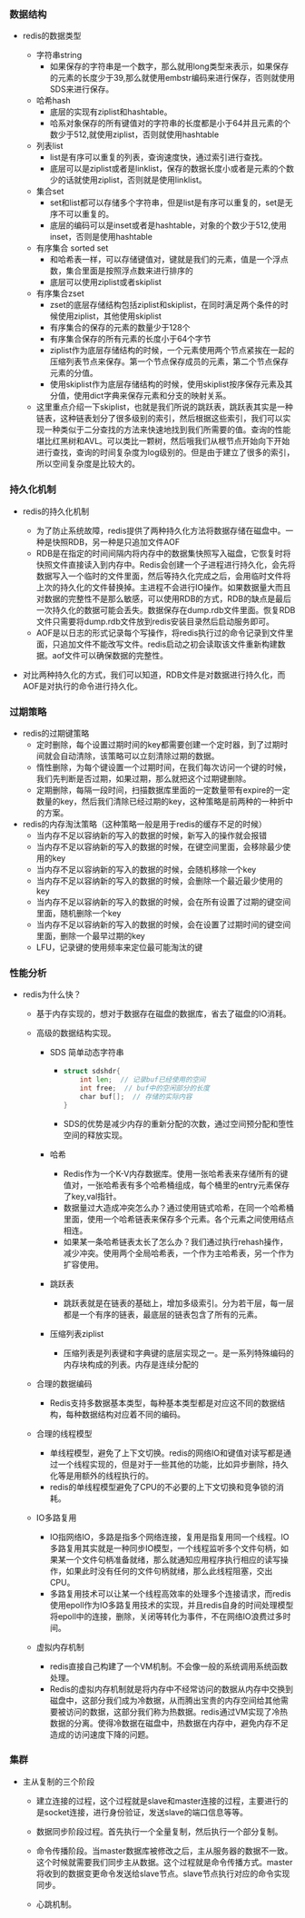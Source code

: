 ### 数据结构

+ redis的数据类型

  + 字符串string
    + 如果保存的字符串是一个数字，那么就用long类型来表示，如果保存的元素的长度少于39,那么就使用embstr编码来进行保存，否则就使用SDS来进行保存。
  + 哈希hash
    + 底层的实现有ziplist和hashtable。
    + 哈系对象保存的所有键值对的字符串的长度都是小于64并且元素的个数少于512,就使用ziplist，否则就使用hashtable
  + 列表list
    + list是有序可以重复的列表，查询速度快，通过索引进行查找。
    + 底层可以是ziplist或者是linklist，保存的数据长度小或者是元素的个数少的话就使用ziplist，否则就是使用linklist。
  + 集合set
    + set和list都可以存储多个字符串，但是list是有序可以重复的，set是无序不可以重复的。
    + 底层的编码可以是inset或者是hashtable，对象的个数少于512,使用inset，否则是使用hashtable
  + 有序集合 sorted set
    + 和哈希表一样，可以存储键值对，键就是我们的元素，值是一个浮点数，集合里面是按照浮点数来进行排序的
    + 底层可以使用ziplist或者skiplist
  + 有序集合zset
    + zset的底层存储结构包括ziplist和skiplist，在同时满足两个条件的时候使用ziplist，其他使用skiplist
    + 有序集合的保存的元素的数量少于128个
    + 有序集合保存的所有元素的长度小于64个字节
    + ziplist作为底层存储结构的时候，一个元素使用两个节点紧挨在一起的压缩列表节点来保存。第一个节点保存成员的元素，第二个节点保存元素的分值。
    + 使用skiplist作为底层存储结构的时候，使用skiplist按序保存元素及其分值，使用dict字典来保存元素和分支的映射关系。
  + 这里重点介绍一下skiplist，也就是我们所说的跳跃表，跳跃表其实是一种链表，这种链表划分了很多级别的索引，然后根据这些索引，我们可以实现一种类似于二分查找的方法来快速地找到我们所需要的值。查询的性能堪比红黑树和AVL。可以类比一颗树，然后哦我们从根节点开始向下开始进行查找，查询的时间复杂度为log级别的。但是由于建立了很多的索引，所以空间复杂度是比较大的。

### 持久化机制

+ redis的持久化机制

  + 为了防止系统故障，redis提供了两种持久化方法将数据存储在磁盘中。一种是快照RDB，另一种是只追加文件AOF
  + RDB是在指定的时间间隔内将内存中的数据集快照写入磁盘，它恢复时将快照文件直接读入到内存中。Redis会创建一个子进程进行持久化，会先将数据写入一个临时的文件里面，然后等持久化完成之后，会用临时文件将上次的持久化的文件替换掉。主进程不会进行IO操作。如果数据量大而且对数据的完整性不是那么敏感，可以使用RDB的方式，RDB的缺点是最后一次持久化的数据可能会丢失。数据保存在dump.rdb文件里面。恢复RDB文件只需要将dump.rdb文件放到redis安装目录然后启动服务即可。
  + AOF是以日志的形式记录每个写操作，将redis执行过的命令记录到文件里面，只追加文件不能改写文件。redis启动之初会读取该文件重新构建数据。aof文件可以确保数据的完整性。
+ 对比两种持久化的方式，我们可以知道，RDB文件是对数据进行持久化，而AOF是对执行的命令进行持久化。

### 过期策略

+ redis的过期键策略
  + 定时删除，每个设置过期时间的key都需要创建一个定时器，到了过期时间就会自动清除，该策略可以立刻清除过期的数据。
  + 惰性删除，为每个键设置一个过期时间，在我们每次访问一个键的时候，我们先判断是否过期，如果过期，那么就把这个过期键删除。
  + 定期删除，每隔一段时间，扫描数据库里面的一定数量带有expire的一定数量的key，然后我们清除已经过期的key，这种策略是前两种的一种折中的方案。
+ redis的内存淘汰策略（这种策略一般是用于redis的缓存不足的时候）
  + 当内存不足以容纳新的写入的数据的时候，新写入的操作就会报错
  + 当内存不足以容纳新的写入的数据的时候，在键空间里面，会移除最少使用的key
  + 当内存不足以容纳新的写入的数据的时候，会随机移除一个key
  + 当内存不足以容纳新的写入的数据的时候，会删除一个最近最少使用的key
  + 当内存不足以容纳新的写入的数据的时候，会在所有设置了过期的键空间里面，随机删除一个key
  + 当内存不足以容纳新的写入的数据的时候，会在设置了过期时间的键空间里面，删除一个最早过期的key
  + LFU，记录键的使用频率来定位最可能淘汰的键

### 性能分析

+ redis为什么快？

  + 基于内存实现的，想对于数据存在磁盘的数据库，省去了磁盘的IO消耗。

  + 高级的数据结构实现。

    + SDS 简单动态字符串

      + ```Go
        struct sdshdr{
            int len;  // 记录buf已经使用的空间
            int free;  // buf中的空闲部分的长度
            char buf[];  // 存储的实际内容
        }
        ```

      + SDS的优势是减少内存的重新分配的次数，通过空间预分配和堕性空间的释放实现。

    + 哈希

      + Redis作为一个K-V内存数据库。使用一张哈希表来存储所有的键值对，一张哈希表有多个哈希桶组成，每个桶里的entry元素保存了key,val指针。
      + 数据量过大造成冲突怎么办？通过使用链式哈希，在同一个哈希桶里面，使用一个哈希链表来保存多个元素。各个元素之间使用结点相连。
      + 如果某一条哈希链表太长了怎么办？我们通过执行rehash操作，减少冲突。使用两个全局哈希表，一个作为主哈希表，另一个作为扩容使用。

    + 跳跃表

      + 跳跃表就是在链表的基础上，增加多级索引。分为若干层，每一层都是一个有序的链表，最底层的链表包含了所有的元素。

    + 压缩列表ziplist

      + 压缩列表是列表键和字典键的底层实现之一。是一系列特殊编码的内存块构成的列表。内存是连续分配的

  + 合理的数据编码

    + Redis支持多数据基本类型，每种基本类型都是对应这不同的数据结构，每种数据结构对应着不同的编码。

  + 合理的线程模型

    + 单线程模型，避免了上下文切换。redis的网络IO和键值对读写都是通过一个线程实现的，但是对于一些其他的功能，比如异步删除，持久化等是用额外的线程执行的。
    + redis的单线程模型避免了CPU的不必要的上下文切换和竞争锁的消耗。

  + IO多路复用

    + IO指网络IO，多路是指多个网络连接，复用是指复用同一个线程。IO多路复用其实就是一种同步IO模型，一个线程监听多个文件句柄，如果某一个文件句柄准备就绪，那么就通知应用程序执行相应的读写操作，如果此时没有任何的文件句柄就绪，那么此线程阻塞，交出CPU。
    + 多路复用技术可以让某一个线程高效率的处理多个连接请求，而redis使用epoll作为IO多路复用技术的实现，并且redis自身的时间处理模型将epoll中的连接，删除，关闭等转化为事件，不在网络IO浪费过多时间。

  + 虚拟内存机制

    + redis直接自己构建了一个VM机制。不会像一般的系统调用系统函数处理。
    + Redis的虚拟内存机制就是将内存中不经常访问的数据从内存中交换到磁盘中，这部分我们成为冷数据，从而腾出宝贵的内存空间给其他需要被访问的数据，这部分我们称为热数据。redis通过VM实现了冷热数据的分离。使得冷数据在磁盘中，热数据在内存中，避免内存不足造成的访问速度下降的问题。

### 集群

+ 主从复制的三个阶段

  + 建立连接的过程，这个过程就是slave和master连接的过程，主要进行的是socket连接，进行身份验证，发送slave的端口信息等等。

  + 数据同步阶段过程。首先执行一个全量复制，然后执行一个部分复制。

  + 命令传播阶段。当master数据库被修改之后，主从服务器的数据不一致。这个时候就需要我们同步主从数据。这个过程就是命令传播方式。master将收到的数据变更命令发送给slave节点。slave节点执行对应的命令实现同步。

  + 心跳机制。